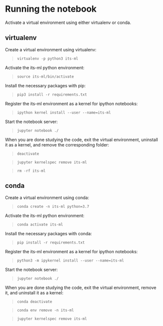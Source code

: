 # Running the notebook

Activate a virtual environment using either virtualenv or conda.

## virtualenv

Create a virtual environment using virtualenv:

> `virtualenv -p python3 its-ml`

Activate the its-ml python environment:

> `source its-ml/bin/activate`

Install the necessary packages with pip:

> `pip3 install -r requirements.txt`

Register the its-ml environment as a kernel for ipython notebooks:

> `ipython kernel install --user --name=its-ml`

Start the notebook server:

> `jupyter notebook ./`

When you are done studying the code, exit the virtual environment, uninstall it as a kernel, and remove the corresponding folder:

> `deactivate`

> `jupyter kernelspec remove its-ml`

> `rm -rf its-ml`

## conda

Create a virtual environment using conda:

> `conda create -n its-ml python=3.7`

Activate the its-ml python environment:

> `conda activate its-ml`

Install the necessary packages with conda:

> `pip install -r requirements.txt`

Register the its-ml environment as a kernel for ipython notebooks:

> `python3 -m ipykernel install --user --name=its-ml`

Start the notebook server:

> `jupyter notebook ./`

When you are done studying the code, exit the virtual environment, remove it, and uninstall it as a kernel:

> `conda deactivate`

> `conda env remove -n its-ml`

> `jupyter kernelspec remove its-ml`
